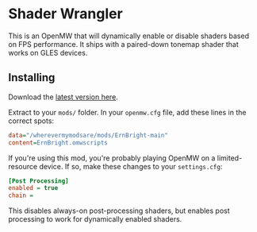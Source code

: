 # Shader Wrangler

This is an OpenMW that will dynamically enable or disable shaders based on FPS performance. It ships with a paired-down tonemap shader that works on GLES devices.

## Installing

Download the [latest version here](https://github.com/erinpentecost/ErnBright/archive/refs/heads/main.zip).

Extract to your `mods/` folder. In your `openmw.cfg` file, add these lines in the correct spots:

```ini
data="/wherevermymodsare/mods/ErnBright-main"
content=ErnBright.omwscripts
```

If you're using this mod, you're probably playing OpenMW on a limited-resource device. If so, make these changes to your `settings.cfg`:

```ini
[Post Processing]
enabled = true
chain =
```

This disables always-on post-processing shaders, but enables post processing to work for dynamically enabled shaders.
